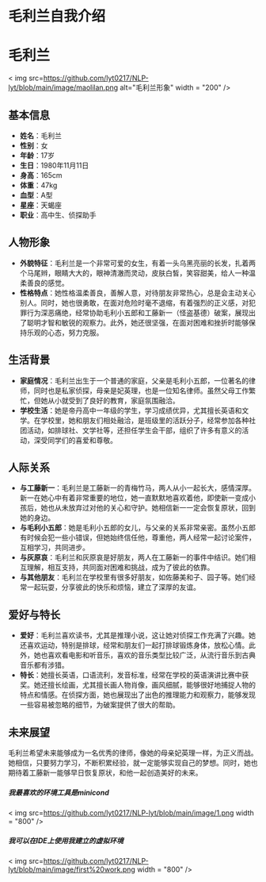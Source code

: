# 毛利兰自我介绍
# 毛利兰
< img src=https://github.com/lyt0217/NLP-lyt/blob/main/image/maolilan.png alt="毛利兰形象" width = "200"  />

## 基本信息
- **姓名**：毛利兰
- **性别**：女
- **年龄**：17岁
- **生日**：1980年11月11日
- **身高**：165cm
- **体重**：47kg
- **血型**：A型
- **星座**：天蝎座
- **职业**：高中生、侦探助手

## 人物形象
- **外貌特征**：毛利兰是一个非常可爱的女生，有着一头乌黑亮丽的长发，扎着两个马尾辫，眼睛大大的，眼神清澈而灵动，皮肤白皙，笑容甜美，给人一种温柔善良的感觉。
- **性格特点**：她性格温柔善良，善解人意，对待朋友非常热心，总是会主动关心别人。同时，她也很勇敢，在面对危险时毫不退缩，有着强烈的正义感，对犯罪行为深恶痛绝，经常协助毛利小五郎和工藤新一（怪盗基德）破案，展现出了聪明才智和敏锐的观察力。此外，她还很坚强，在面对困难和挫折时能够保持乐观的心态，努力克服。

## 生活背景
- **家庭情况**：毛利兰出生于一个普通的家庭，父亲是毛利小五郎，一位著名的律师，同时也是私家侦探，母亲是妃英理，也是一位知名律师。虽然父母工作繁忙，但她从小就受到了良好的教育，家庭氛围融洽。
- **学校生活**：她是帝丹高中一年级的学生，学习成绩优异，尤其擅长英语和文学。在学校里，她和朋友们相处融洽，是班级里的活跃分子，经常参加各种社团活动，如排球社、文学社等，还担任学生会干部，组织了许多有意义的活动，深受同学们的喜爱和尊敬。

## 人际关系
- **与工藤新一**：毛利兰是工藤新一的青梅竹马，两人从小一起长大，感情深厚。新一在她心中有着非常重要的地位，她一直默默地喜欢着他，即使新一变成小孩后，她也从未放弃过对他的关心和守护。她相信新一一定会恢复原状，回到她的身边。
- **与毛利小五郎**：她是毛利小五郎的女儿，与父亲的关系非常亲密。虽然小五郎有时候会犯一些小错误，但她始终信任他，尊重他，两人经常一起讨论案件，互相学习，共同进步。
- **与灰原哀**：毛利兰和灰原哀是好朋友，两人在工藤新一的事件中结识。她们相互理解，相互支持，共同面对困难和挑战，成为了彼此的依靠。
- **与其他朋友**：毛利兰在学校里有很多好朋友，如佐藤美和子、园子等。她们经常一起玩耍，分享彼此的快乐和烦恼，建立了深厚的友谊。

## 爱好与特长
- **爱好**：毛利兰喜欢读书，尤其是推理小说，这让她对侦探工作充满了兴趣。她还喜欢运动，特别是排球，经常和朋友们一起打排球锻炼身体，放松心情。此外，她也喜欢看电影和听音乐，喜欢的音乐类型比较广泛，从流行音乐到古典音乐都有涉猎。
- **特长**：她擅长英语，口语流利，发音标准，经常在学校的英语演讲比赛中获奖。她还擅长绘画，尤其擅长画人物肖像，画风细腻，能够很好地捕捉人物的特点和情感。在侦探方面，她也展现出了出色的推理能力和观察力，能够发现一些容易被忽略的细节，为破案提供了很大的帮助。

## 未来展望

毛利兰希望未来能够成为一名优秀的律师，像她的母亲妃英理一样，为正义而战。她相信，只要努力学习，不断积累经验，就一定能够实现自己的梦想。同时，她也期待着工藤新一能够早日恢复原状，和他一起创造美好的未来。

##### 我最喜欢的环境工具是minicond
< img src=https://github.com/lyt0217/NLP-lyt/blob/main/image/1.png  width = "800" />

##### 我可以在IDE上使用我建立的虚拟环境
< img src=https://github.com/lyt0217/NLP-lyt/blob/main/image/first%20work.png width = "800" />